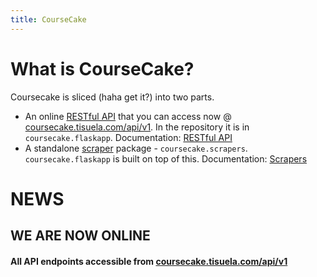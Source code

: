 ```yaml
---
title: CourseCake
---
```

# What is CourseCake?
Coursecake is sliced (haha get it?) into two parts.
- An online [RESTful API](/RESTful-API) that you can access now @ [coursecake.tisuela.com/api/v1](https://coursecake.tisuela.com/api/v1). In the repository it is in `coursecake.flaskapp`. Documentation: [RESTful API](/RESTful-API)
- A standalone [scraper](/Scrapers) package - `coursecake.scrapers`. `coursecake.flaskapp` is built on top of this. Documentation: [Scrapers](/Scrapers)

# NEWS
## WE ARE NOW ONLINE
#### All API endpoints accessible from [coursecake.tisuela.com/api/v1](https://coursecake.tisuela.com/api/v1)



